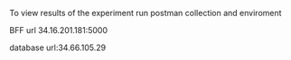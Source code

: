 To view results of the experiment run postman collection and enviroment

BFF url 34.16.201.181:5000

database url:34.66.105.29



